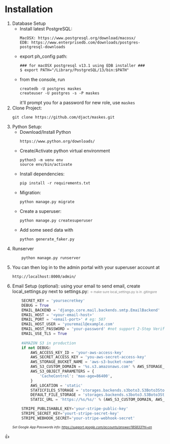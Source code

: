 # Installation
1. Database Setup 
    * Install latest PostgreSQL:
        ```
        MacOSX: https://www.postgresql.org/download/macosx/
        EDB: https://www.enterprisedb.com/downloads/postgres-postgresql-downloads
    * export ph_config path:
        ```
        ### for macOSX postgresql v13.1 using EDB installer ###
        $ export PATH="/Library/PostgreSQL/13/bin:$PATH"
    * from the console, run 
        ```
        createdb -U postgres maskes
        createuser -U postgres -s -P maskes
        ```
        it'll prompt you for a password for new role, use `maskes`
2. Clone Project:    
    ```
    git clone https://github.com/djact/maskes.git
    ```
3. Python Setup:
    * Download/Install Python
        ```
        https://www.python.org/downloads/
    * Create/Activate python virtual environment
        ```
        python3 -m venv env
        source env/bin/activate
    * Install dependencies:
        ```
        pip install -r requirements.txt
    * Migration:
        ```
        python manage.py migrate 
    * Create a superuser:
        ```
        python manage.py createsuperuser
        ```
    * Add some seed data with 
        ```
        python generate_faker.py
        ```
4. Runserver
    ```
        python manage.py runserver
    ```
5. You can then log in to the admin portal with your superuser account at 
    ```
    http://localhost:8000/admin/
    ```
6. Email Setup (optional): using your email to send email, create local_settings.py next to settings.py:
    <font size="1" style="color:gray">-> make sure local_settings.py is in .gitingore</font>
    ```python
        SECRET_KEY = 'yoursecretkey'
        DEBUG = True
        EMAIL_BACKEND = 'django.core.mail.backends.smtp.EmailBackend'
        EMAIL_HOST = '<your-email-host>' 
        EMAIL_PORT = '<email-port>' # eg: 587
        EMAIL_HOST_USER = 'youremail@example.com'
        EMAIL_HOST_PASSWORD = 'your-password' #not support 2-Step Verification
        EMAIL_USE_TLS = True
        
        #AMAZON S3 in production
        if not DEBUG:
            AWS_ACCESS_KEY_ID = 'your-aws-access-key'
            AWS_SECRET_ACCESS_KEY = 'you-aws-secret-access-key'
            AWS_STORAGE_BUCKET_NAME = 'aws-s3-bucket-name'
            AWS_S3_CUSTOM_DOMAIN = '%s.s3.amazonaws.com' % AWS_STORAGE_BUCKET_NAME
            AWS_S3_OBJECT_PARAMETERS = {
                'CacheControl': 'max-age=86400',
            }
            AWS_LOCATION = 'static'
            STATICFILES_STORAGE = 'storages.backends.s3boto3.S3Boto3Storage'
            DEFAULT_FILE_STORAGE = 'storages.backends.s3boto3.S3Boto3Storage'
            STATIC_URL = 'https://%s/%s/' % (AWS_S3_CUSTOM_DOMAIN, AWS_LOCATION)

        STRIPE_PUBLISHABLE_KEY='your-stripe-public-key'
        STRIPE_SECRET_KEY='yourt-stripe-secret-key'
        STRIPE_WEBHOOK_SECRET='your-stripe-webhook-secret'
    ```
    *<font size="1">Set Google App Passwords info: https://support.google.com/accounts/answer/185833?hl=en</font>*
      
:+1: